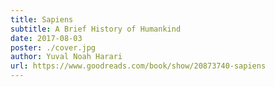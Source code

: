```yaml
---
title: Sapiens
subtitle: A Brief History of Humankind
date: 2017-08-03
poster: ./cover.jpg
author: Yuval Noah Harari
url: https://www.goodreads.com/book/show/20873740-sapiens
---
```

